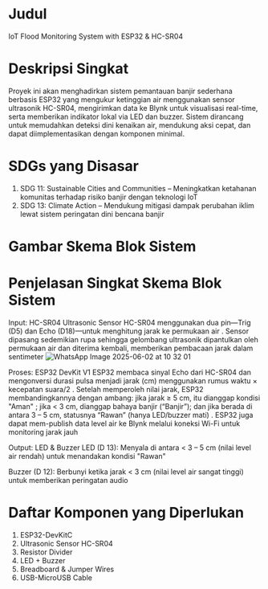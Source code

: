 # Judul
IoT Flood Monitoring System with ESP32 & HC-SR04
 # Deskripsi Singkat
 Proyek ini akan menghadirkan sistem pemantauan banjir sederhana berbasis ESP32 yang mengukur ketinggian air menggunakan sensor ultrasonik HC-SR04, mengirimkan data ke Blynk untuk visualisasi real-time, serta memberikan indikator lokal via LED dan buzzer. Sistem dirancang untuk memudahkan deteksi dini kenaikan air, mendukung aksi cepat, dan dapat diimplementasikan dengan komponen minimal.

 # SDGs yang Disasar
 1. SDG 11: Sustainable Cities and Communities – Meningkatkan ketahanan komunitas terhadap risiko banjir dengan teknologi IoT
 2. SDG 13: Climate Action – Mendukung mitigasi dampak perubahan iklim lewat sistem peringatan dini bencana banjir

# Gambar Skema Blok Sistem

 # Penjelasan Singkat Skema Blok Sistem
 
Input: HC-SR04 Ultrasonic Sensor
HC-SR04 menggunakan dua pin—Trig (D5) dan Echo (D18)—untuk menghitung jarak ke permukaan air 
. Sensor dipasang sedemikian rupa sehingga gelombang ultrasonik dipantulkan oleh permukaan air dan diterima kembali, memberikan pembacaan jarak dalam sentimeter ![WhatsApp Image 2025-06-02 at 10 32 01](https://github.com/user-attachments/assets/d0a1f1bc-d548-48e3-93ff-8de9eedba781)


Proses: ESP32 DevKit V1
ESP32 membaca sinyal Echo dari HC-SR04 dan mengonversi durasi pulsa menjadi jarak (cm) menggunakan rumus waktu × kecepatan suara/2 
. Setelah memperoleh nilai jarak, ESP32 membandingkannya dengan ambang: jika jarak ≥ 5 cm, itu dianggap kondisi "Aman" ; jika < 3 cm, dianggap bahaya banjir (“Banjir”); dan jika berada di antara 3 – 5 cm, statusnya “Rawan” (hanya LED/buzzer mati) 
. ESP32 juga dapat mem-publish data level air ke Blynk melalui koneksi Wi-Fi untuk monitoring jarak jauh 

Output: LED & Buzzer
LED (D 13): Menyala  di antara < 3 – 5 cm (nilai level air rendah) untuk menandakan kondisi "Rawan" 

Buzzer (D 12): Berbunyi ketika jarak < 3 cm (nilai level air sangat tinggi) untuk memberikan peringatan audio


# Daftar Komponen yang Diperlukan
1. ESP32-DevKitC
2. Ultrasonic Sensor HC-SR04
3. Resistor Divider
4. LED + Buzzer
5. Breadboard & Jumper Wires
6. USB-MicroUSB Cable
